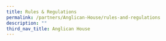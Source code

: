 ```yaml
---
title: Rules & Regulations
permalink: /partners/Anglican-House/rules-and-regulations
description: ""
third_nav_title: Anglican House
---
```

